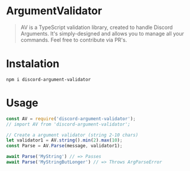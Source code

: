 # ArgumentValidator
> AV is a TypeScript validation library, created to handle Discord Arguments.
> It's simply-designed and allows you to manage all your commands. Feel free to contribute via PR's.

# Instalation
```shell
npm i discord-argument-validator
```

# Usage
```js
const AV = require('discord-argument-validator');
// import AV from 'discord-argument-validator';

// Create a argument validator (string 2-10 chars)
let validator1 = AV.string().min(2).max(10);
const Parse = AV.Parse(message, validator1);

await Parse('MyString') // => Passes
await Parse('MyStringButLonger') // => Throws ArgParseError
```
